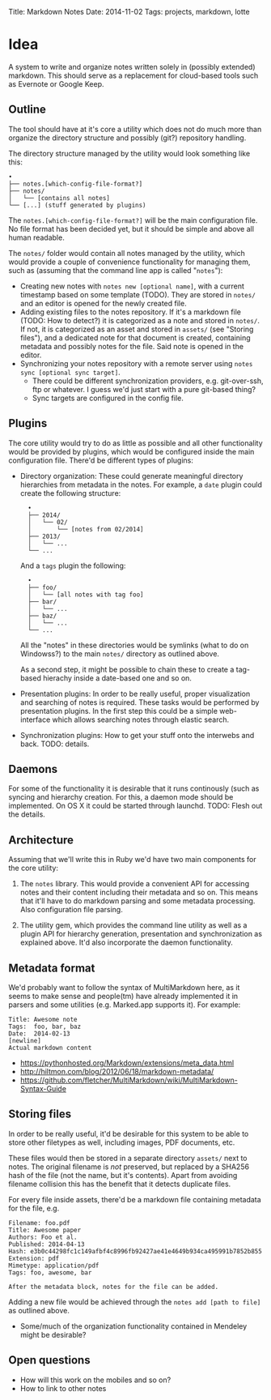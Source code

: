Title: Markdown Notes
Date: 2014-11-02
Tags: projects, markdown, lotte

# Idea

A system to write and organize notes written solely in (possibly extended) markdown. This should serve as a replacement for cloud-based tools such as Evernote or Google Keep.



## Outline

The tool should have at it's core a utility which does not do much more than organize the directory structure and possibly (git?) repository handling.

The directory structure managed by the utility would look something like this:

    •
    ├── notes.[which-config-file-format?]
    ├── notes/
    │   └── [contains all notes]
    └── [...] (stuff generated by plugins)

The `notes.[which-config-file-format?]` will be the main configuration file. No file format has been decided yet, but it should be simple and above all human readable.

The `notes/` folder would contain all notes managed by the utility, which would provide a couple of convenience functionality for managing them, such as (assuming that the command line app is called "`notes`"):

* Creating new notes with `notes new [optional name]`, with a current timestamp based on some template (TODO). They are stored in `notes/` and an editor is opened for the newly created file.
* Adding existing files to the notes repository. If it's a markdown file (TODO: How to detect?) it is categorized as a note and stored in `notes/`. If not, it is categorized as an asset and stored in `assets/` (see "Storing files"), and a dedicated note for that document is created, containing metadata and possibly notes for the file. Said note is opened in the editor.
* Synchronizing your notes repository with a remote server using `notes sync [optional sync target]`.
    * There could be different synchronization providers, e.g. git-over-ssh, ftp or whatever. I guess we'd just start with a pure git-based thing?
    * Sync targets are configured in the config file.


## Plugins

The core utility would try to do as little as possible and all other functionality would be provided by plugins, which would be configured inside the main configuration file. There'd be different types of plugins:

* Directory organization: These could generate meaningful directory hierarchies from metadata in the notes. For example, a `date` plugin could create the following structure:

        •
        ├── 2014/
        │   └── 02/
        │       └── [notes from 02/2014]
        ├── 2013/
        │   └── ...
        └── ...

    And a `tags` plugin the following:

        •
        ├── foo/
        │   └── [all notes with tag foo]
        ├── bar/
        │   └── ...
        ├── baz/
        │   └── ...
        └── ...

    All the "notes" in these directories would be symlinks (what to do on Windowss?) to the main `notes/` directory as outlined above.

    As a second step, it might be possible to chain these to create a tag-based hierachy inside a date-based one and so on.

* Presentation plugins: In order to be really useful, proper visualization and searching of notes is required. These tasks would be performed by presentation plugins. In the first step this could be a simple web-interface which allows searching notes through elastic search.

* Synchronization plugins: How to get your stuff onto the interwebs and back. TODO: details.



## Daemons

For some of the functionality it is desirable that it runs continously (such as syncing and hierarchy creation. For this, a daemon mode should be implemented. On OS X it could be started through launchd. TODO: Flesh out the details.



## Architecture

Assuming that we'll write this in Ruby we'd have two main components for the core utility:

1. The `notes` library. This would provide a convenient API for accessing notes and their content including their metadata and so on. This means that it'll have to do markdown parsing and some metadata processing. Also configuration file parsing.

2. The utility gem, which provides the command line utility as well as a plugin API for hierarchy generation, presentation and synchronization as explained above. It'd also incorporate the daemon functionality.



## Metadata format

We'd probably want to follow the syntax of MultiMarkdown here, as it seems to make sense and people(tm) have already implemented it in parsers and some utilities (e.g. Marked.app supports it). For example:

    Title: Awesome note
    Tags:  foo, bar, baz
    Date:  2014-02-13
    [newline]
    Actual markdown content

* https://pythonhosted.org/Markdown/extensions/meta_data.html
* http://hiltmon.com/blog/2012/06/18/markdown-metadata/
* https://github.com/fletcher/MultiMarkdown/wiki/MultiMarkdown-Syntax-Guide



## Storing files

In order to be really useful, it'd be desirable for this system to be able to store other filetypes as well, including images, PDF documents, etc.

These files would then be stored in a separate directory `assets/` next to notes. The original filename is _not_ preserved, but replaced by a SHA256 hash of the file (not the name, but it's contents). Apart from avoiding filename collision this has the benefit that it detects duplicate files.

For every file inside assets, there'd be a markdown file containing metadata for the file, e.g.

    Filename: foo.pdf
    Title: Awesome paper
    Authors: Foo et al.
    Published: 2014-04-13
    Hash: e3b0c44298fc1c149afbf4c8996fb92427ae41e4649b934ca495991b7852b855
    Extension: pdf
    Mimetype: application/pdf
    Tags: foo, awesome, bar

    After the metadata block, notes for the file can be added.

Adding a new file would be achieved through the `notes add [path to file]` as outlined above.

* Some/much of the organization functionality contained in Mendeley might be desirable?




## Open questions

* How will this work on the mobiles and so on?
* How to link to other notes
